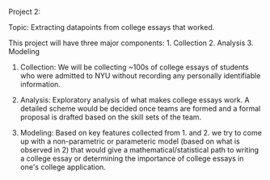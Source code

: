 Project 2:

Topic: Extracting datapoints from college essays that worked.


This project will have three major components: 1. Collection 2. Analysis 3. Modeling


1. Collection: We will be collecting ~100s of college essays of students who were admitted to NYU without recording any personally identifiable information.

2. Analysis: Exploratory analysis of what makes college essays work. A detailed scheme would be decided once teams are formed and a formal proposal is drafted based on the skill sets of the team.

3. Modeling: Based on key features collected from 1. and 2. we try to come up with a non-parametric or parameteric model (based on what is observed in 2) that would give a mathematical/statistical path to writing a college essay or determining the importance of college essays in one's college application.

